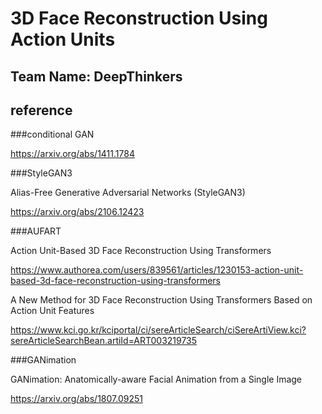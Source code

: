 # 3D Face Reconstruction Using Action Units
## Team Name: DeepThinkers

## reference
###conditional GAN

https://arxiv.org/abs/1411.1784

###StyleGAN3

Alias-Free Generative Adversarial Networks (StyleGAN3)

https://arxiv.org/abs/2106.12423


###AUFART

Action Unit-Based 3D Face Reconstruction Using Transformers

https://www.authorea.com/users/839561/articles/1230153-action-unit-based-3d-face-reconstruction-using-transformers


A New Method for 3D Face Reconstruction Using Transformers Based on Action Unit Features

[https://www.kci.go.kr/kciportal/ci/sereArticleSearch/ciSereArtiView.kci?sereArticleSearchBean.artiId=ART003219735
](https://www.sciencedirect.com/science/article/pii/S2405959525000499)

###GANimation

GANimation: Anatomically-aware Facial Animation from a Single Image

https://arxiv.org/abs/1807.09251

